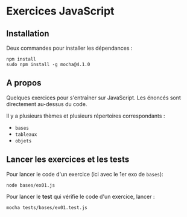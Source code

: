 # Exercices JavaScript

## Installation

Deux commandes pour installer les dépendances :

    npm install
    sudo npm install -g mocha@4.1.0

## A propos

Quelques exercices pour s'entraîner sur JavaScript. Les énoncés sont directement au-dessus du code.

Il y a plusieurs thèmes et plusieurs répertoires correspondants :

* `bases`
* `tableaux`
* `objets`

## Lancer les exercices et les tests

Pour lancer le code d'un exercice (ici avec le 1er exo de `bases`):

    node bases/ex01.js

Pour lancer le **test** qui vérifie le code d'un exercice, lancer :

    mocha tests/bases/ex01.test.js
